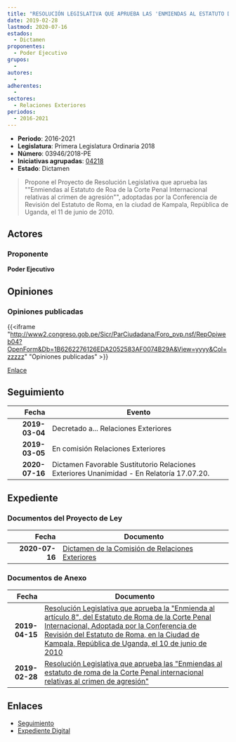 ```yaml
---
title: "RESOLUCIÓN LEGISLATIVA QUE APRUEBA LAS 'ENMIENDAS AL ESTATUTO DE ROA DE LA CORTE PENAL INTERNACIONAL RELATIVAS AL CRIMEN DE AGRESIÓN'"
date: 2019-02-28
lastmod: 2020-07-16
estados: 
  - Dictamen
proponentes: 
  - Poder Ejecutivo
grupos: 
  - 
autores: 
  - 
adherentes: 
  - 
sectores: 
  - Relaciones Exteriores
periodos: 
  - 2016-2021
---
```


- **Periodo**: 2016-2021
- **Legislatura**: Primera Legislatura Ordinaria 2018
- **Número**: 03946/2018-PE
- **Iniciativas agrupadas**: [04218](../../04200/04218)
- **Estado**: Dictamen

> Propone el Proyecto de Resolución Legislativa que aprueba las ""Enmiendas al Estatuto de Roa de la Corte Penal Internacional relativas al crimen de agresión"", adoptadas por la Conferencia de Revisión del Estatuto de Roma, en la ciudad de Kampala, República de Uganda, el 11 de junio de 2010.


## Actores

### Proponente

**Poder Ejecutivo**


## Opiniones

### Opiniones publicadas

{{<iframe "http://www2.congreso.gob.pe/Sicr/ParCiudadana/Foro_pvp.nsf/RepOpiweb04?OpenForm&Db=1B6262276126EDA2052583AF0074B29A&View=yyyy&Col=zzzzz" "Opiniones publicadas" >}}

[Enlace](http://www2.congreso.gob.pe/Sicr/ParCiudadana/Foro_pvp.nsf/RepOpiweb04?OpenForm&Db=1B6262276126EDA2052583AF0074B29A&View=yyyy&Col=zzzzz)

## Seguimiento

| Fecha | Evento |
|------:|--------|
| **2019-03-04** | Decretado a... Relaciones Exteriores|
| **2019-03-05** | En comisión Relaciones Exteriores|
| **2020-07-16** | Dictamen Favorable Sustitutorio Relaciones Exteriores Unanimidad - En Relatoría 17.07.20.|


## Expediente


### Documentos del Proyecto de Ley

| Fecha | Documento |
|------:|--------|
| **2020-07-16** | [Dictamen de la Comisión de Relaciones Exteriores](http://www.leyes.congreso.gob.pe/Documentos/2016_2021/Dictamenes/Proyectos_de_Ley/03946DC20MAY20200716.pdf) |

### Documentos de Anexo

| Fecha | Documento |
|------:|--------|
| **2019-04-15** | [Resolución Legislativa que aprueba la "Enmienda al artículo 8", del Estatuto de Roma de la Corte Penal Internacional, Adoptada por la Conferencia de Revisión del Estatuto de Roma, en la Ciudad de Kampala, República de Uganda, el 10 de junio de 2010](http://www.leyes.congreso.gob.pe/Documentos/2016_2021/Proyectos_de_Ley_y_de_Resoluciones_Legislativas/PL04218_20190415..pdf) |
| **2019-02-28** | [Resolución Legislativa que aprueba las "Enmiendas al estatuto de roma de la Corte Penal internacional relativas al crimen de agresión"](http://www.leyes.congreso.gob.pe/Documentos/2016_2021/Proyectos_de_Ley_y_de_Resoluciones_Legislativas/PL0394620190228.pdf) |

## Enlaces 

- [Seguimiento](http://www2.congreso.gob.pe/Sicr/TraDocEstProc/CLProLey2016.nsf/f7fff46988ca05b1052578e100829cc7/d1edcf570868903b052583af0063505d?OpenDocument)
- [Expediente Digital](http://www2.congreso.gob.pe/Sicr/TraDocEstProc/CLProLey2016.nsf/f7fff46988ca05b1052578e100829cc7/d1edcf570868903b052583af0063505d?OpenDocument&Click=05257FB7005EB655.eb71d0cf91d8294e05256cdf006b5706/$Body/0.1C6C)
